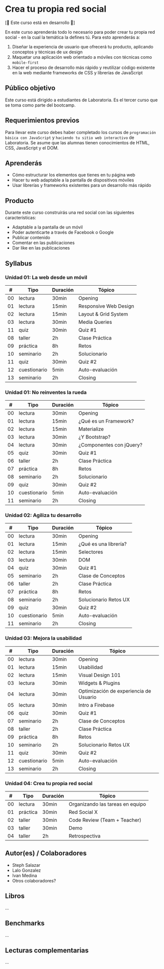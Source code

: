 # Crea tu propia red social

[:construction: Este curso está en desarrollo :construction:]

En este curso aprenderás todo lo necesario para poder crear tu propia red social -
en la cual la temática la defines tú. Para esto aprenderás a:

1. Diseñar la experiencia de usuario que ofrecerá tu producto, aplicando
   conceptos y técnicas de ux design
2. Maquetar una aplicación web orientado a móviles con técnicas como
   `mobile-first`
3. Hacer el proceso de desarrollo más rápido y reutilizar código existente en la
   web mediante frameworks de CSS y librerías de JavaScript

## Público objetivo

Este curso está dirigido a estudiantes de Laboratoria. Es el tercer curso
que se toma como parte del bootcamp.

## Requerimientos previos

Para llevar este curso debes haber completado los cursos de `programación básica
con JavaScript` y `haciendo tu sitio web interactivo` de Laboratoria. Se asume
que las alumnas tienen conocimientos de HTML, CSS, JavaScript y el DOM.

## Aprenderás

- Cómo estructurar los elementos que tienes en tu página web
- Hacer tu web adaptable a la pantalla de dispositivos móviles
- Usar librerías y frameworks existentes para un desarrollo más rápido

## Producto

Durante este curso construirás una red social con las siguientes
características:

* Adaptable a la pantalla de un móvil
* Poder autenticarte a través de Facebook o Google
* Publicar contenido
* Comentar en las publicaciones
* Dar like en las publicaciones

## Syllabus

### Unidad 01: La web desde un móvil

| # | Tipo | Duración | Tópico
| - | ---- | -------- | ------
| 00 | lectura | 30min | Opening
| 01 | lectura | 15min | Responsive Web Design
| 02 | lectura | 15min | Layout & Grid System
| 03 | lectura | 30min | Media Queries
| 11 | quiz | 30min | Quiz #1
| 08 | taller | 2h | Clase Práctica
| 09 | práctica | 8h | Retos
| 10 | seminario | 2h | Solucionario
| 11 | quiz | 30min | Quiz #2
| 12 | cuestionario | 5min | Auto-evaluación
| 13 | seminario | 2h | Closing

### Unidad 01: No reinventes la rueda

| # | Tipo | Duración | Tópico
| - | ---- | -------- | ------
| 00 | lectura | 30min | Opening
| 01 | lectura | 15min | ¿Qué es un Framework?
| 02 | lectura | 15min | Materialize
| 03 | lectura | 30min | ¿Y Bootstrap?
| 04 | lectura | 30min | ¿Componentes con jQuery?
| 05 | quiz | 30min | Quiz #1
| 06 | taller | 2h | Clase Práctica
| 07 | práctica | 8h | Retos
| 08 | seminario | 2h | Solucionario
| 09 | quiz | 30min | Quiz #2
| 10 | cuestionario | 5min | Auto-evaluación
| 11 | seminario | 2h | Closing

### Unidad 02: Agiliza tu desarrollo

| # | Tipo | Duración | Tópico
| - | ---- | -------- | ------
| 00 | lectura | 30min | Opening
| 01 | lectura | 15min | ¿Qué es una librería?
| 02 | lectura | 15min | Selectores
| 03 | lectura | 30min | DOM
| 04 | quiz | 30min | Quiz #1
| 05 | seminario | 2h | Clase de Conceptos
| 06 | taller | 2h | Clase Práctica
| 07 | práctica | 8h | Retos
| 08 | seminario | 2h | Solucionario Retos UX
| 09 | quiz | 30min | Quiz #2
| 10 | cuestionario | 5min | Auto-evaluación
| 11 | seminario | 2h | Closing

### Unidad 03: Mejora la usabilidad

| # | Tipo | Duración | Tópico
| - | ---- | -------- | ------
| 00 | lectura | 30min | Opening
| 01 | lectura | 15min | Usabilidad
| 02 | lectura | 15min | Visual Design 101
| 03 | lectura | 30min | Widgets & Plugins
| 04 | lectura | 30min | Optimización de experiencia de Usuario
| 05 | lectura | 30min | Intro a Firebase
| 06 | quiz | 30min | Quiz #1
| 07 | seminario | 2h | Clase de Conceptos
| 08 | taller | 2h | Clase Práctica
| 09 | práctica | 8h | Retos
| 10 | seminario | 2h | Solucionario Retos UX
| 11 | quiz | 30min | Quiz #2
| 12 | cuestionario | 5min | Auto-evaluación
| 13 | seminario | 2h | Closing

### Unidad 04: Crea tu propia red social

| # | Tipo | Duración | Tópico
| - | ---- | -------- | ------
| 00 | lectura | 30min | Organizando las tareas en equipo
| 01 | práctica | 30min | Red Social X
| 02 | taller | 30min | Code Review (Team + Teacher)
| 03 | taller | 30min | Demo
| 04 | taller | 2h | Retrospectiva

## Autor(es) / Colaboradores

* Steph Salazar
* Lalo Gonzalez
* Ivan Medina
* Otros colaboradores?

## Libros

...

## Benchmarks

...

## Lecturas complementarias

...
